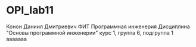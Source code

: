 # OPI_lab11
Конон
Даниил
Дмитриевич
ФИТ
Программная инженерия
Дисциплина "Основы программной инженерии"
курс 1, группа 6, подгруппа 1
aaaaaaa
